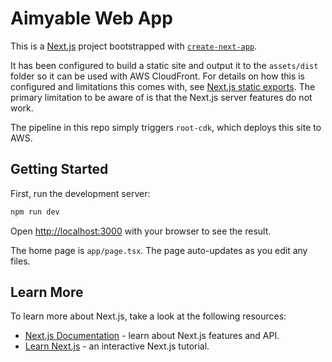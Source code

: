 # Aimyable Web App

This is a [Next.js](https://nextjs.org/) project bootstrapped with [`create-next-app`](https://github.com/vercel/next.js/tree/canary/packages/create-next-app).

It has been configured to build a static site and output it to the `assets/dist` folder so it can be used with AWS CloudFront.
For details on how this is configured and limitations this comes with, see [Next.js static exports](https://nextjs.org/docs/app/building-your-application/deploying/static-exports).
The primary limitation to be aware of is that the Next.js server features do not work.

The pipeline in this repo simply triggers `root-cdk`, which deploys this site to AWS.

## Getting Started

First, run the development server:

```bash
npm run dev
```

Open [http://localhost:3000](http://localhost:3000) with your browser to see the result.

The home page is `app/page.tsx`. The page auto-updates as you edit any files.

## Learn More

To learn more about Next.js, take a look at the following resources:

- [Next.js Documentation](https://nextjs.org/docs) - learn about Next.js features and API.
- [Learn Next.js](https://nextjs.org/learn) - an interactive Next.js tutorial.
